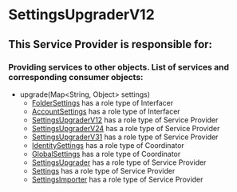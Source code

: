 # SettingsUpgraderV12
## This Service Provider is responsible for:
### Providing services to other objects. List of services and corresponding consumer objects: 
* upgrade(Map<String, Object> settings)
	* [FolderSettings](../Interfacers/FolderSettings.md) has a role type of Interfacer
	* [AccountSettings](../Interfacers/AccountSettings.md) has a role type of Interfacer
	* [SettingsUpgraderV12](../ServiceProviders/SettingsUpgraderV12.md) has a role type of Service Provider
	* [SettingsUpgraderV24](../ServiceProviders/SettingsUpgraderV24.md) has a role type of Service Provider
	* [SettingsUpgraderV31](../ServiceProviders/SettingsUpgraderV31.md) has a role type of Service Provider
	* [IdentitySettings](../Coordinators/IdentitySettings.md) has a role type of Coordinator
	* [GlobalSettings](../Coordinators/GlobalSettings.md) has a role type of Coordinator
	* [SettingsUpgrader](../ServiceProviders/SettingsUpgrader.md) has a role type of Service Provider
	* [Settings](../ServiceProviders/Settings.md) has a role type of Service Provider
	* [SettingsImporter](../ServiceProviders/SettingsImporter.md) has a role type of Service Provider
